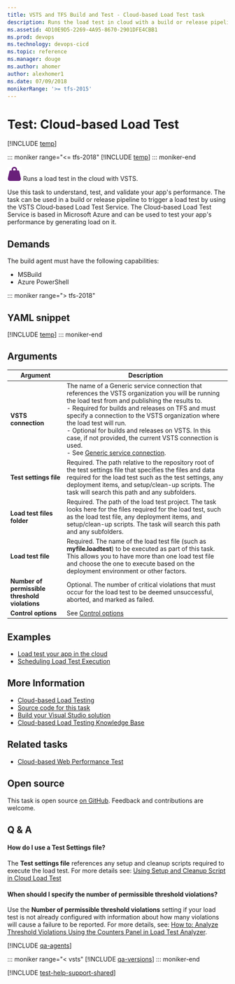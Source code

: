 ```yaml
---
title: VSTS and TFS Build and Test - Cloud-based Load Test task
description: Runs the load test in cloud with a build or release pipeline with VSTS to integrate cloud-based load tests into your build and release pipelines
ms.assetid: 4D10E9D5-2269-4A95-8670-2901DFE4CBB1
ms.prod: devops
ms.technology: devops-cicd
ms.topic: reference
ms.manager: douge
ms.author: ahomer
author: alexhomer1
ms.date: 07/09/2018
monikerRange: '>= tfs-2015'
---
```


# Test: Cloud-based Load Test

[!INCLUDE [temp](../../_shared/version-tfs-2015-rtm.md)]

::: moniker range="<= tfs-2018"
[!INCLUDE [temp](../../_shared/concept-rename-note.md)]
::: moniker-end

![icon](_img/cloud-based-load-test-icon.png)
Runs a load test in the cloud with VSTS.

Use this task to understand, test, and validate your app's 
performance. The task can be used in a build or release 
pipeline to trigger a load test by using the 
VSTS Cloud-based Load Test Service.
The Cloud-based Load Test Service is based in
Microsoft Azure and can be used to test your app's 
performance by generating load on it. 

## Demands

The build agent must have the following capabilities:

* MSBuild
* Azure PowerShell

::: moniker range="> tfs-2018"
## YAML snippet
[!INCLUDE [temp](../_shared/yaml/RunLoadTestV1.md)]
::: moniker-end

## Arguments

| Argument | Description |
| -------- | ----------- |
| **VSTS connection** | The name of a Generic service connection that references the VSTS organization you will be running the load test from and publishing the results to.<br />- Required for builds and releases on TFS and must specify a connection to the VSTS organization where the load test will run.<br />- Optional for builds and releases on VSTS. In this case, if not provided, the current VSTS connection is used.<br />- See [Generic service connection](../../library/service-endpoints.md). |
| **Test settings file** | Required. The path relative to the repository root of the test settings file that specifies the files and data required for the load test such as the test settings, any deployment items, and setup/clean-up scripts. The task will search this path and any subfolders. |
| **Load test files folder** | Required. The path of the load test project. The task looks here for the files required for the load test, such as the load test file, any deployment items, and setup/clean-up scripts. The task will search this path and any subfolders. |
| **Load test file** | Required. The name of the load test file (such as **myfile.loadtest**) to be executed as part of this task. This allows you to have more than one load test file and choose the one to execute based on the deployment environment or other factors. |
| **Number of permissible threshold violations** | Optional. The number of critical violations that must occur for the load test to be deemed unsuccessful, aborted, and marked as failed. |
| **Control options** | See [Control options](../../process/tasks.md#controloptions) |

## Examples

* [Load test your app in the cloud](../../../test/load-test/index.md)
* [Scheduling Load Test Execution](http://blogs.msdn.com/b/visualstudioalm/archive/2015/11/23/scheduling-load-test-execution.aspx)

## More Information

* [Cloud-based Load Testing](https://visualstudio.microsoft.com/features/vso-cloud-load-testing-vs)
* [Source code for this task](https://github.com/Microsoft/vso-agent-tasks/blob/master/Tasks/RunLoadTestV1)
* [Build your Visual Studio solution](../../apps/windows/dot-net.md)
* [Cloud-based Load Testing Knowledge Base](https://blogs.msdn.microsoft.com/devops/?s=clt)  

## Related tasks

* [Cloud-based Web Performance Test](cloud-based-web-performance-test.md)  
 
## Open source

This task is open source [on GitHub](https://github.com/Microsoft/vsts-tasks). Feedback and contributions are welcome.

## Q & A
<!-- BEGINSECTION class="md-qanda" -->

#### How do I use a Test Settings file?

The **Test settings file** references any setup and cleanup 
scripts required to execute the load test. For more details see:
[Using Setup and Cleanup Script in Cloud Load Test](https://blogs.msdn.microsoft.com/visualstudioalm/2015/01/12/using-setup-and-cleanup-script-in-cloud-load-test/)

#### When should I specify the number of permissible threshold violations?

Use the **Number of permissible threshold violations**
setting if your load test is not already configured 
with information about how many violations will cause
a failure to be reported. For more details, see: 
[How to: Analyze Threshold Violations Using the Counters Panel in Load Test Analyzer](https://msdn.microsoft.com/en-us/library/ff426917.aspx).

[!INCLUDE [qa-agents](../../_shared/qa-agents.md)]

::: moniker range="< vsts"
[!INCLUDE [qa-versions](../../_shared/qa-versions.md)]
::: moniker-end

<!-- ENDSECTION -->

[!INCLUDE [test-help-support-shared](../../_shared/test-help-support-shared.md)]
